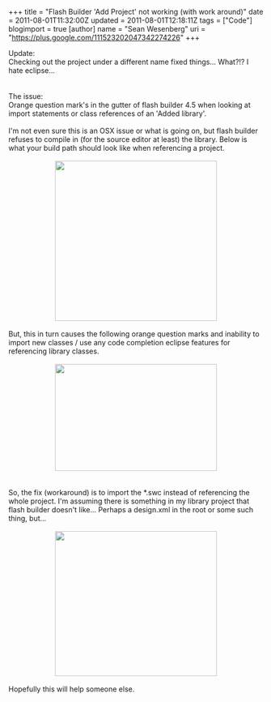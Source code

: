 +++
title = "Flash Builder 'Add Project' not working (with work around)"
date = 2011-08-01T11:32:00Z
updated = 2011-08-01T12:18:11Z
tags = ["Code"]
blogimport = true 
[author]
	name = "Sean Wesenberg"
	uri = "https://plus.google.com/111523202047342274226"
+++

<div class="separator" style="clear: both; text-align: left;">Update:&nbsp;</div><div class="separator" style="clear: both; text-align: left;">Checking out the project under a different name fixed things... What?!? I hate eclipse... &nbsp;</div><div class="separator" style="clear: both; text-align: left;"><br /></div><div class="separator" style="clear: both; text-align: left;"><br /></div><div class="separator" style="clear: both; text-align: left;">The issue:&nbsp;</div><div class="separator" style="clear: both; text-align: left;">Orange question mark's in the gutter of flash builder 4.5 when looking at import statements or class references of an 'Added library'.&nbsp;</div><div class="separator" style="clear: both; text-align: left;"><br /></div><div class="separator" style="clear: both; text-align: left;">I'm not even sure this is an OSX issue or what is going on, but flash builder refuses to compile in (for the source editor at least) the library. Below is what your build path should look like when referencing a project.&nbsp;</div><div class="separator" style="clear: both; text-align: left;"><br /></div><div class="separator" style="clear: both; text-align: center;"><a href="http://2.bp.blogspot.com/-EJXMuokMwKQ/TjbTWbToGjI/AAAAAAAAALg/MUu8_XtW1LU/s1600/Screen+Shot+2011-08-01+at+11.23.39+AM.png" imageanchor="1" style="margin-left: 1em; margin-right: 1em;"><img border="0" height="316" src="http://2.bp.blogspot.com/-EJXMuokMwKQ/TjbTWbToGjI/AAAAAAAAALg/MUu8_XtW1LU/s320/Screen+Shot+2011-08-01+at+11.23.39+AM.png" width="320" /></a></div><div class="separator" style="clear: both; text-align: center;"><br /></div>But, this in turn causes the following orange question marks and inability to import new classes / use any code completion eclipse features for referencing library classes.<br /><br /><div class="separator" style="clear: both; text-align: center;"><a href="http://3.bp.blogspot.com/-NmE0z-FIOww/TjbUOH17XxI/AAAAAAAAALk/e9oCnmkDmxo/s1600/Screen+Shot+2011-08-01+at+11.28.20+AM.png" imageanchor="1" style="margin-left: 1em; margin-right: 1em;"><img border="0" height="211" src="http://3.bp.blogspot.com/-NmE0z-FIOww/TjbUOH17XxI/AAAAAAAAALk/e9oCnmkDmxo/s320/Screen+Shot+2011-08-01+at+11.28.20+AM.png" width="320" /></a></div><div class="separator" style="clear: both; text-align: center;"><br /></div><div class="separator" style="clear: both; text-align: center;"><br /></div><div class="separator" style="clear: both; text-align: left;">So, the fix (workaround) is to import the *.swc instead of referencing the whole project. I'm assuming there is something in my library project that flash builder doesn't like... Perhaps a design.xml in the root or some such thing, but...&nbsp;</div><div class="separator" style="clear: both; text-align: left;"><br /></div><div class="separator" style="clear: both; text-align: center;"><a href="http://4.bp.blogspot.com/-9BRY2Uhv_sg/TjbU6G9GaPI/AAAAAAAAALo/O5eSGsXUVKM/s1600/Screen+Shot+2011-08-01+at+11.31.16+AM.png" imageanchor="1" style="margin-left: 1em; margin-right: 1em;"><img border="0" height="286" src="http://4.bp.blogspot.com/-9BRY2Uhv_sg/TjbU6G9GaPI/AAAAAAAAALo/O5eSGsXUVKM/s320/Screen+Shot+2011-08-01+at+11.31.16+AM.png" width="320" /></a></div><div class="separator" style="clear: both; text-align: left;"><br /></div><div class="separator" style="clear: both; text-align: left;">Hopefully this will help someone else.&nbsp;</div>
